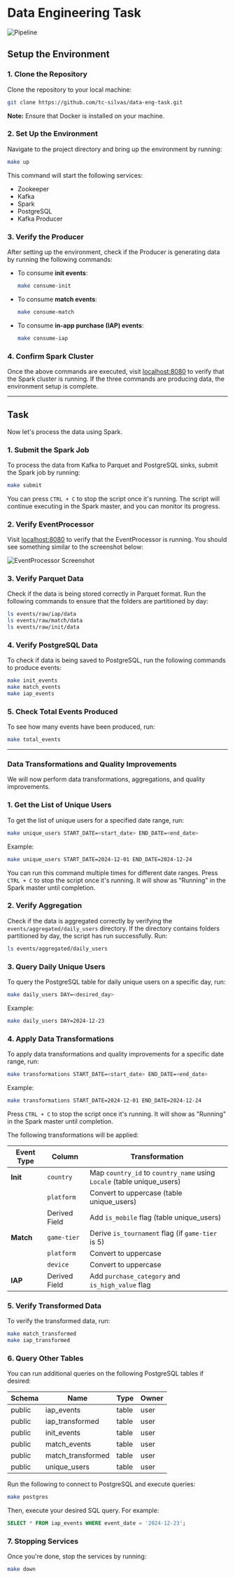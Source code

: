 # Data Engineering Task

![Pipeline](https://github.com/user-attachments/assets/2eca4273-3c04-4190-876e-0eb893ec0d6e)

## Setup the Environment

### 1. Clone the Repository

Clone the repository to your local machine:

```bash
git clone https://github.com/tc-silvas/data-eng-task.git
```

**Note:** Ensure that Docker is installed on your machine.

### 2. Set Up the Environment

Navigate to the project directory and bring up the environment by running:

```bash
make up
```

This command will start the following services:
- Zookeeper
- Kafka
- Spark
- PostgreSQL
- Kafka Producer

### 3. Verify the Producer

After setting up the environment, check if the Producer is generating data by running the following commands:

- To consume **init events**:
  ```bash
  make consume-init
  ```

- To consume **match events**:
  ```bash
  make consume-match
  ```

- To consume **in-app purchase (IAP) events**:
  ```bash
  make consume-iap
  ```

### 4. Confirm Spark Cluster

Once the above commands are executed, visit [localhost:8080](http://localhost:8080) to verify that the Spark cluster is running. If the three commands are producing data, the environment setup is complete.

---

## Task

Now let's process the data using Spark.

### 1. Submit the Spark Job

To process the data from Kafka to Parquet and PostgreSQL sinks, submit the Spark job by running:

```bash
make submit
```

You can press `CTRL + C` to stop the script once it's running. The script will continue executing in the Spark master, and you can monitor its progress.

### 2. Verify EventProcessor

Visit [localhost:8080](http://localhost:8080) to verify that the EventProcessor is running. You should see something similar to the screenshot below:

![EventProcessor Screenshot](https://github.com/user-attachments/assets/b72f08f8-3c10-44fb-aef3-109d5d5893e9)

### 3. Verify Parquet Data

Check if the data is being stored correctly in Parquet format. Run the following commands to ensure that the folders are partitioned by day:

```bash
ls events/raw/iap/data
ls events/raw/match/data
ls events/raw/init/data
```

### 4. Verify PostgreSQL Data

To check if data is being saved to PostgreSQL, run the following commands to produce events:

```bash
make init_events
make match_events
make iap_events
```

### 5. Check Total Events Produced

To see how many events have been produced, run:

```bash
make total_events
```

---

### Data Transformations and Quality Improvements

We will now perform data transformations, aggregations, and quality improvements.

### 1. Get the List of Unique Users

To get the list of unique users for a specified date range, run:

```bash
make unique_users START_DATE=<start_date> END_DATE=<end_date>
```

Example:

```bash
make unique_users START_DATE=2024-12-01 END_DATE=2024-12-24
```

You can run this command multiple times for different date ranges. Press `CTRL + C` to stop the script once it's running. It will show as "Running" in the Spark master until completion.

### 2. Verify Aggregation

Check if the data is aggregated correctly by verifying the `events/aggregated/daily_users` directory. If the directory contains folders partitioned by day, the script has run successfully. Run:

```bash
ls events/aggregated/daily_users
```

### 3. Query Daily Unique Users

To query the PostgreSQL table for daily unique users on a specific day, run:

```bash
make daily_users DAY=<desired_day>
```

Example:

```bash
make daily_users DAY=2024-12-23
```

### 4. Apply Data Transformations

To apply data transformations and quality improvements for a specific date range, run:

```bash
make transformations START_DATE=<start_date> END_DATE=<end_date>
```

Example:

```bash
make transformations START_DATE=2024-12-01 END_DATE=2024-12-24
```

Press `CTRL + C` to stop the script once it's running. It will show as "Running" in the Spark master until completion.

The following transformations will be applied:

| Event Type | Column        | Transformation                                                           |
|------------|---------------|--------------------------------------------------------------------------|
| **Init**   | `country`     | Map `country_id` to `country_name` using `Locale` (table unique_users)   |
|            | `platform`    | Convert to uppercase (table unique_users)                                |
|            | Derived Field | Add `is_mobile` flag (table unique_users)                                |
| **Match**  | `game-tier`   | Derive `is_tournament` flag (if `game-tier` is 5)                        |
|            | `platform`    | Convert to uppercase                                                     |
|            | `device`      | Convert to uppercase                                                     |
| **IAP**    | Derived Field | Add `purchase_category` and `is_high_value` flag                         |

### 5. Verify Transformed Data

To verify the transformed data, run:

```bash
make match_transformed
make iap_transformed
```

### 6. Query Other Tables

You can run additional queries on the following PostgreSQL tables if desired:

| Schema | Name             | Type  | Owner  |
|--------|------------------|-------|--------|
| public | iap_events       | table | user   |
| public | iap_transformed  | table | user   |
| public | init_events      | table | user   |
| public | match_events     | table | user   |
| public | match_transformed| table | user   |
| public | unique_users     | table | user   |

Run the following to connect to PostgreSQL and execute queries:

```bash
make postgres
```

Then, execute your desired SQL query. For example:

```sql
SELECT * FROM iap_events WHERE event_date = '2024-12-23';
```

### 7. Stopping Services

Once you're done, stop the services by running:

```bash
make down
```
